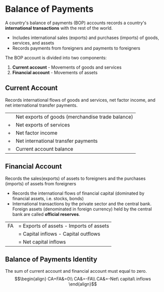 # Balance of Payments
A country's balance of payments (BOP) accounts records a country's **international transactions** with the rest of the world.
* Includes international sales (exports) and purchases (imports) of goods, services, and assets
* Records payments from foreigners and payments to foreigners

The BOP account is divided into two components:
1. **Current account** - Movements of goods and services
2. **Financial account** - Movements of assets

## Current Account
Records international flows of goods and services, net factor income, and net international transfer payments.

<table>
<tr> <td></td> <td>Net exports of goods (merchandise trade balance)</td> </tr>
<tr> <td>+</td> <td>Net exports of services</td> </tr>
<tr> <td>+</td> <td>Net factor income</td> </tr>
<tr> <td>+</td> <td>Net international transfer payments</td> </tr>
<tr> <td>=</td> <td>Current account balance</td> </tr>
</table>

## Financial Account
Records the sales(exports) of assets to foreigners and the purchases (imports) of assets from foreigners
* Records the international flows of financial capital (dominated by financial assets, i.e. stocks, bonds)
* International transactions by the private sector and the central bank. Foreign assets (denominated in foreign currency) held by the central bank are called **official reserves**.

<table>
<tr> <td>FA</td><td>= Exports of assets - Imports of assets</td> </tr>
<tr> <td></td><td>= Capital inflows - Capital outflows</td> </tr>
<tr> <td></td><td>= Net capital inflows</td> </tr>
</table>

## Balance of Payments Identity
The sum of current account and financial account must equal to zero.
$$\begin{align}
CA+FA&=0\\
CA&=-FA\\
CA&=-Net\ capital\ inflows
\end{align}$$
